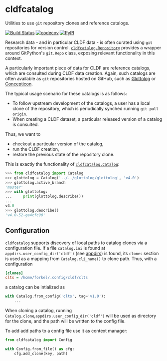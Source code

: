 # cldfcatalog

Utilities to use `git` repository clones and reference catalogs.

[![Build Status](https://travis-ci.org/cldf/cldfcatalog.svg?branch=master)](https://travis-ci.org/cldf/cldfcatalog)
[![codecov](https://codecov.io/gh/cldf/cldfcatalog/branch/master/graph/badge.svg)](https://codecov.io/gh/cldf/cldfcatalog)
[![PyPI](https://img.shields.io/pypi/v/cldfcatalog.svg)](https://pypi.org/project/cldfcatalog)

Research data - and in particular CLDF data - is often curated using `git` repositories
for version control. [`cldfcatalog.Repository`](src/cldfcatalog/repository.py) 
provides a wrapper around GitPython's `git.Repo` class, exposing relevant functionality 
in this context.

A particularly important piece of data for CLDF are reference catalogs, which are
consulted during CLDF data creation. Again, such catalogs are often available as
`git` repositories hosted on GitHub, such as 
[Glottolog](https://github.com/glottolog/glottolog) or
[Concepticon](https://github.com/concepticon/concepticon-data).

The typical usage scenario for these catalogs is as follows: 
- To follow upstream development of the catalogs, a user has a local clone of the
  repository, which is periodically synched running `git pull origin`.
- When creating a CLDF dataset, a particular released version of a catalog is consulted.

Thus, we want to 
- checkout a particular version of the catalog,
- run the CLDF creation,
- restore the previous state of the repository clone.

This is exactly the functionality of [`cldfcatalog.Catalog`](src/cldfcatalog/catalog.py):
```python
>>> from cldfcatalog import Catalog
>>> glottolog = Catalog('../../glottolog/glottolog', 'v4.0')
>>> glottolog.active_branch
'master'
>>> with glottolog:
...     print(glottolog.describe())
...     
v4.0
>>> glottolog.describe()
'v4.0-52-ga4cfc90'
```


## Configuration

`cldfcatalog` supports discovery of local paths to catalog clones via a configuration file.
If a file `catalog.ini` is found at `appdirs.user_config_dir('cldf')` (see [appdirs](https://pypi.org/project/appdirs/)) is found, its `clones` section is used as a
mapping from `Catalog.cli_name()` to clone path. Thus, with a configuration
```ini
[clones]
clts = /home/forkel/.config/cldf/clts
```
a catalog can be intialized as
```python
with Catalog.from_config('clts', tag='v1.0'):
    ...
```

When cloning a catalog,
running `Catalog.clone`,`appdirs.user_config_dir('cldf')` will be used as directory for
the clone, and the path will be written to the config file.

To add add paths to a config file use it as context manager:
```python
from cldfcatalog import Config

with Config.from_file() as cfg:
    cfg.add_clone(key, path)
```
